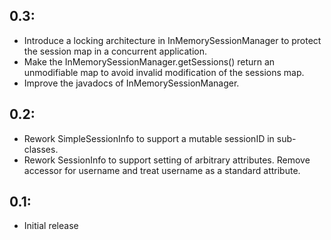## 0.3:
* Introduce a locking architecture in InMemorySessionManager to protect the session map in a concurrent
  application.
* Make the InMemorySessionManager.getSessions() return an unmodifiable map to avoid invalid modification
  of the sessions map.
* Improve the javadocs of InMemorySessionManager.

## 0.2:
* Rework SimpleSessionInfo to support a mutable sessionID in sub-classes.
* Rework SessionInfo to support setting of arbitrary attributes. Remove accessor for username and treat
  username as a standard attribute.

## 0.1:

* Initial release
